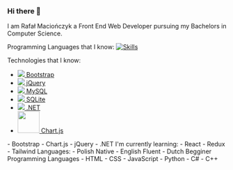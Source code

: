 ### Hi there 👋
I am Rafał Maciończyk a Front End Web Developer pursuing my Bachelors in Computer Science.

Programming Languages that I know:
[![Skills](https://skillicons.dev/icons?i=html,css,js,python,cs,cpp)](https://skillicons.dev)

Technologies that I know:
<ul>
  <li>
    <a href="https://getbootstrap.com/">
<img src="https://skillicons.dev/icons?i=bootstrap" data-canonical-src="https://skillicons.dev/icons?i=bootstrap"/>
 Bootstrap</a>
      </li>
  <li>
    <a href="https://jquery.com/">
<img src="https://skillicons.dev/icons?i=jquery" data-canonical-src="https://skillicons.dev/icons?i=jquery"/>
 jQuery</a>
      </li>
  <li>
    <a href="https://www.mysql.com/">
<img src="https://skillicons.dev/icons?i=mysql" data-canonical-src="https://skillicons.dev/icons?i=mysql"/>
 MySQL</a>
      </li>
  <li>
        <a href="https://www.sqlite.org/index.html">
<img src="https://skillicons.dev/icons?i=sqlite" data-canonical-src="https://skillicons.dev/icons?i=sqlite"/>
 SQLite</a>
      </li>
  <li>
    <a href="https://learn.microsoft.com/pl-pl/dotnet/">
<img src="https://skillicons.dev/icons?i=dotnet" data-canonical-src="https://skillicons.dev/icons?i=dotnet"/>
 .NET</a>
      </li>
  <li>
<!-- [![Chart.js](https://www.chartjs.org/docs/latest/favicon.ico && width=100)](https://www.chartjs.org/) -->
<a href="https://www.chartjs.org/">
<img src="https://www.chartjs.org/img/chartjs-logo.svg" data-canonical-src="https://www.chartjs.org/img/chartjs-logo.svg" height="50" />
 Chart.js</a>
  </li>
 </ul>
- Bootstrap
- Chart.js
- jQuery
- .NET
I'm currently learning:
- React
- Redux
- Tailwind
Languages:
- Polish Native
- English Fluent
- Dutch Begginer
Programming Languages
- HTML 
- CSS
- JavaScript
- Python
- C#
- C++

